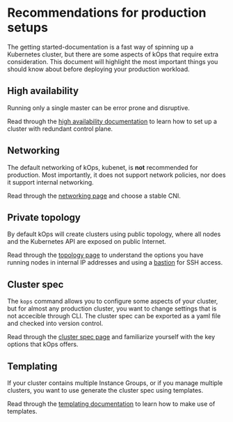 # Recommendations for production setups

The getting started-documentation is a fast way of spinning up a Kubernetes cluster, but there are some aspects of kOps that require extra consideration. This document will highlight the most important things you should know about before deploying your production workload.

## High availability

Running only a single master can be error prone and disruptive. 

Read through the [high availability documentation](../operations/high_availability.md) to learn how to set up a cluster with redundant control plane.

## Networking

The default networking of kOps, kubenet, is **not** recommended for production. Most importantly, it does not support network policies, nor does it support internal networking.

Read through the [networking page](../networking.md) and choose a stable CNI.

## Private topology

By default kOps will create clusters using public topology, where all nodes and the Kubernetes API are exposed on public Internet.

Read through the [topology page](../topology.md) to understand the options you have running nodes in internal IP addresses and using a [bastion](../bastion.md) for SSH access.

## Cluster spec

The `kops` command allows you to configure some aspects of your cluster, but for almost any production cluster, you want to change settings that is not accecible through CLI. The cluster spec can be exported as a yaml file and checked into version control.

Read through the [cluster spec page](../cluster_spec.md) and familiarize yourself with the key options that kOps offers.

## Templating

If your cluster contains multiple Instance Groups, or if you manage multiple clusters, you want to use generate the cluster spec using templates.

Read through the [templating documentation](../operations/cluster_template.md) to learn how to make use of templates.